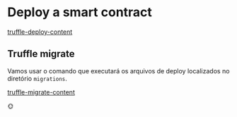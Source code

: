 # Deploy a smart contract

[truffle-deploy-content](truffle-deploy-content.md ':include')

## Truffle migrate

Vamos usar o comando que executará os arquivos de deploy localizados no diretório `migrations`. 

[truffle-migrate-content](truffle-migrate-content.md ':include')

:sun_with_face:
